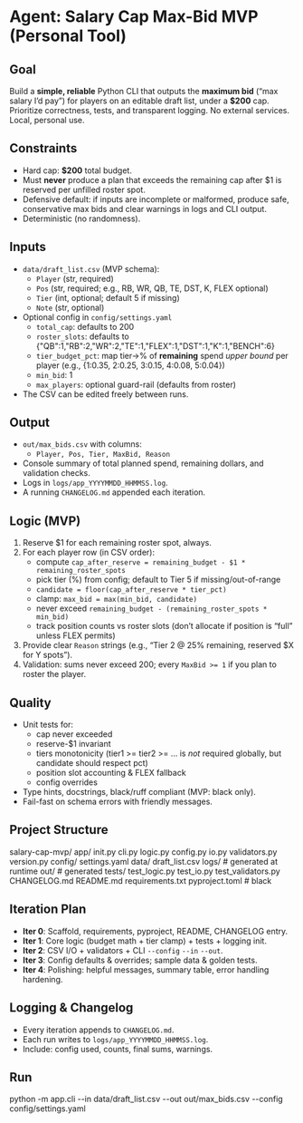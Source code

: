# Agent: Salary Cap Max-Bid MVP (Personal Tool)

## Goal
Build a **simple, reliable** Python CLI that outputs the **maximum bid** (“max salary I’d pay”) for players on an editable draft list, under a **$200** cap. Prioritize correctness, tests, and transparent logging. No external services. Local, personal use.

## Constraints
- Hard cap: **$200** total budget.
- Must **never** produce a plan that exceeds the remaining cap after $1 is reserved per unfilled roster spot.
- Defensive default: if inputs are incomplete or malformed, produce safe, conservative max bids and clear warnings in logs and CLI output.
- Deterministic (no randomness).

## Inputs
- `data/draft_list.csv` (MVP schema):
  - `Player` (str, required)
  - `Pos` (str, required; e.g., RB, WR, QB, TE, DST, K, FLEX optional)
  - `Tier` (int, optional; default 5 if missing)
  - `Note` (str, optional)
- Optional config in `config/settings.yaml`
  - `total_cap`: defaults to 200
  - `roster_slots`: defaults to {"QB":1,"RB":2,"WR":2,"TE":1,"FLEX":1,"DST":1,"K":1,"BENCH":6}
  - `tier_budget_pct`: map tier->% of **remaining** spend *upper bound* per player (e.g., {1:0.35, 2:0.25, 3:0.15, 4:0.08, 5:0.04})
  - `min_bid`: 1
  - `max_players`: optional guard-rail (defaults from roster)
- The CSV can be edited freely between runs.

## Output
- `out/max_bids.csv` with columns:
  - `Player, Pos, Tier, MaxBid, Reason`
- Console summary of total planned spend, remaining dollars, and validation checks.
- Logs in `logs/app_YYYYMMDD_HHMMSS.log`.
- A running `CHANGELOG.md` appended each iteration.

## Logic (MVP)
1. Reserve $1 for each remaining roster spot, always.
2. For each player row (in CSV order):
   - compute `cap_after_reserve = remaining_budget - $1 * remaining_roster_spots`
   - pick tier (%) from config; default to Tier 5 if missing/out-of-range
   - `candidate = floor(cap_after_reserve * tier_pct)`
   - clamp: `max_bid = max(min_bid, candidate)`
   - never exceed `remaining_budget - (remaining_roster_spots * min_bid)`
   - track position counts vs roster slots (don’t allocate if position is “full” unless FLEX permits)
3. Provide clear `Reason` strings (e.g., “Tier 2 @ 25% remaining, reserved $X for Y spots”).
4. Validation: sums never exceed 200; every `MaxBid >= 1` if you plan to roster the player.

## Quality
- Unit tests for:
  - cap never exceeded
  - reserve-$1 invariant
  - tiers monotonicity (tier1 >= tier2 >= ... is *not* required globally, but candidate should respect pct)
  - position slot accounting & FLEX fallback
  - config overrides
- Type hints, docstrings, black/ruff compliant (MVP: black only).
- Fail-fast on schema errors with friendly messages.

## Project Structure
salary-cap-mvp/
app/
init.py
cli.py
logic.py
config.py
io.py
validators.py
version.py
config/
settings.yaml
data/
draft_list.csv
logs/ # generated at runtime
out/ # generated
tests/
test_logic.py
test_io.py
test_validators.py
CHANGELOG.md
README.md
requirements.txt
pyproject.toml # black


## Iteration Plan
- **Iter 0**: Scaffold, requirements, pyproject, README, CHANGELOG entry.
- **Iter 1**: Core logic (budget math + tier clamp) + tests + logging init.
- **Iter 2**: CSV I/O + validators + CLI `--config` `--in` `--out`.
- **Iter 3**: Config defaults & overrides; sample data & golden tests.
- **Iter 4**: Polishing: helpful messages, summary table, error handling hardening.

## Logging & Changelog
- Every iteration appends to `CHANGELOG.md`.
- Each run writes to `logs/app_YYYYMMDD_HHMMSS.log`.
- Include: config used, counts, final sums, warnings.

## Run
python -m app.cli --in data/draft_list.csv --out out/max_bids.csv --config config/settings.yaml